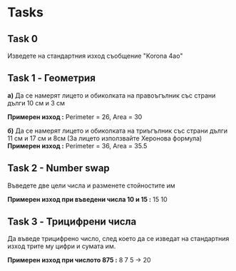 # Tasks


## Task 0
Изведете на стандартния изход съобщение "Korona 4ao"

## Task 1 - Геометрия
**a)** Да се намерят лицето и обиколката на правоъгълник със страни дълги 10 см и 3 см

**Примерен изход :** Perimeter = 26, Area = 30


**б)** Да се намерят лицето и обиколката на триъгълник със страни дълги 11 см и 17 см и 8см (За лицето използвайте Херонова формула)
**Примерен изход :** Perimeter = 36, Area = 35.5

## Task 2 - Number swap
Въведете две цели числа и разменете стойностите им

**Примерен изход при въведени числа 10 и 15 :** 15 10

## Task 3 - Трицифрени числа
Да въведе трицифрено число, след което да се изведат на стандартния изход трите му цифри и сумата им.

**Примерен изход при числото 875 :** 8 7 5 -> 20


